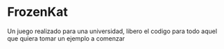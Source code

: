 # FrozenKat
Un juego realizado para una universidad, libero el codigo para todo aquel que quiera tomar un ejemplo a comenzar
